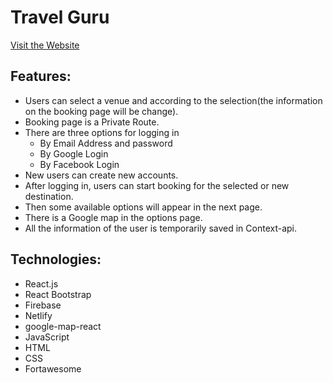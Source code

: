 # Travel Guru

[Visit the Website](https://travel-guru-aa.netlify.app/)

## Features:

* Users can select a venue and according to the selection(the information on the booking page will be change).
* Booking page is a Private Route.
* There are three options for logging in
    * By Email Address and password
    * By Google Login
    * By Facebook Login
* New users can create new accounts.
* After logging in, users can start booking for the selected or new destination.
* Then some available options will appear in the next page.
* There is a Google map in the options page.
* All the information of the user is temporarily saved in Context-api.

## Technologies:

* React.js
* React Bootstrap
* Firebase 
* Netlify
* google-map-react
* JavaScript
* HTML
* CSS
* Fortawesome